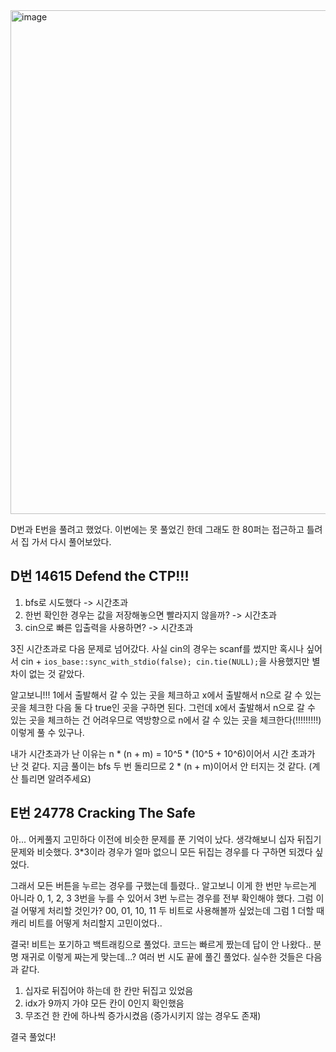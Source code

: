 

<img width="806" alt="image" src="https://user-images.githubusercontent.com/50068946/181909104-96a3c234-0686-4a77-a73d-25798e53d247.png">

D번과 E번을 풀려고 했었다. 이번에는 못 풀었긴 한데 그래도 한 80퍼는 접근하고 틀려서 집 가서 다시 풀어보았다. 

## D번 14615 Defend the CTP!!!

1. bfs로 시도했다 -> 시간초과
2. 한번 확인한 경우는 값을 저장해놓으면 빨라지지 않을까? -> 시간초과
3. cin으로 빠른 입출력을 사용하면? -> 시간초과

 
3진 시간초과로 다음 문제로 넘어갔다. 
사실 cin의 경우는 scanf를 썼지만 혹시나 싶어서 cin + `ios_base::sync_with_stdio(false); cin.tie(NULL);`을 사용했지만 별 차이 없는 것 같았다. 

알고보니!!! 1에서 출발해서 갈 수 있는 곳을 체크하고 x에서 출발해서 n으로 갈 수 있는 곳을 체크한 다음 둘 다 true인 곳을 구하면 된다.
그런데 x에서 출발해서 n으로 갈 수 있는 곳을 체크하는 건 어려우므로 역방향으로 n에서 갈 수 있는 곳을 체크한다(!!!!!!!!!) 이렇게 풀 수 있구나. 

내가 시간초과가 난 이유는 n * (n + m) = 10^5 * (10^5 + 10^6)이어서 시간 초과가 난 것 같다. 
지금 풀이는 bfs 두 번 돌리므로 2 * (n + m)이어서 안 터지는 것 같다. (계산 틀리면 알려주세요)

## E번 24778 Cracking The Safe

아... 어케풀지 고민하다 이전에 비슷한 문제를 푼 기억이 났다. 생각해보니 십자 뒤집기 문제와 비슷했다.
3*3이라 경우가 얼마 없으니 모든 뒤집는 경우를 다 구하면 되겠다 싶었다.

그래서 모든 버튼을 누르는 경우를 구했는데 틀렸다.. 
알고보니 이게 한 번만 누르는게 아니라 0, 1, 2, 3 3번을 누를 수 있어서 3번 누르는 경우를 전부 확인해야 했다. 
그럼 이걸 어떻게 처리할 것인가? 00, 01, 10, 11 두 비트로 사용해볼까 싶었는데 그럼 1 더할 때 캐리 비트를 어떻게 처리할지 고민이었다.. 

결국! 비트는 포기하고 백트래킹으로 풀었다. 코드는 빠르게 짰는데 답이 안 나왔다.. 분명 재귀로 이렇게 짜는게 맞는데...? 여러 번 시도 끝에 풀긴 풀었다. 실수한 것들은 다음과 같다. 

1. 십자로 뒤집어야 하는데 한 칸만 뒤집고 있었음
2. idx가 9까지 가야 모든 칸이 0인지 확인했음
3. 무조건 한 칸에 하나씩 증가시켰음 (증가시키지 않는 경우도 존재)

결국 풀었다!






